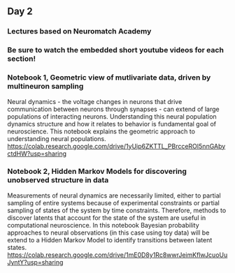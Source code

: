 ## Day 2
### Lectures based on Neuromatch Academy
### Be sure to watch the embedded short youtube videos for each section!

### Notebook 1, Geometric view of mutlivariate data, driven by multineuron sampling
Neural dynamics - the voltage changes in neurons that drive communication between neurons through synapses - can extend of large populations of interacting neurons. Understanding this neural population dynamics structure and how it relates to behavior is fundamental goal of neuroscience. This notebook explains the geometric approach to understanding neural populations. <br>
https://colab.research.google.com/drive/1yUip6ZKTTL_PBrcceROI5nnGAbyctdHW?usp=sharing

### Notebook 2, Hidden Markov Models for discovering unobserved structure in data
Measurements of neural dynamics are necessarily limited, either to partial sampling of entire systems because of experimental constraints or partial sampling of states of the system by time constraints. Therefore, methods to discover latents that account for the state of the system are useful in computational neuroscience. In this notebook Bayesian probability approaches to neural observations (in this case using toy data) will be extend to a Hidden Markov Model to identify transitions between latent states.<br>
https://colab.research.google.com/drive/1mE0D8y1Rc8wwrJeimKflwJcuoUuJyntY?usp=sharing